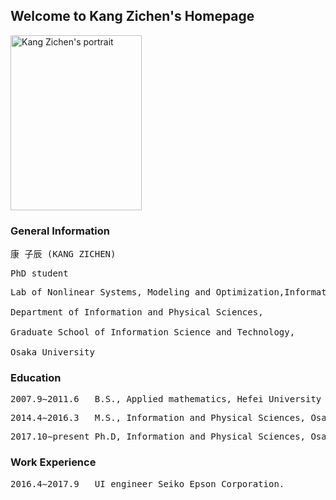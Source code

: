 ## Welcome to Kang Zichen's Homepage
<img src="https://user-images.githubusercontent.com/14539282/57233456-a12d1f80-7059-11e9-80ff-1cf9eac0a215.JPG" alt="Kang Zichen's portrait"  width="210" height="280" />

### General Information

<pre>康 子辰 (KANG ZICHEN)</pre>
<pre>PhD student</pre>
<pre>Lab of Nonlinear Systems, Modeling and Optimization,Information and Physical Sciences<br />
Department of Information and Physical Sciences,<br />
Graduate School of Information Science and Technology,<br />
Osaka University</pre>

### Education
<pre>2007.9&sim;2011.6   B.S., Applied mathematics, Hefei University of Technology.</pre>
<pre>2014.4&sim;2016.3   M.S., Information and Physical Sciences, Osaka University.</pre>
<pre>2017.10&sim;present Ph.D, Information and Physical Sciences, Osaka University.</pre>

### Work Experience
<pre>2016.4&sim;2017.9   UI engineer Seiko Epson Corporation.</pre>
